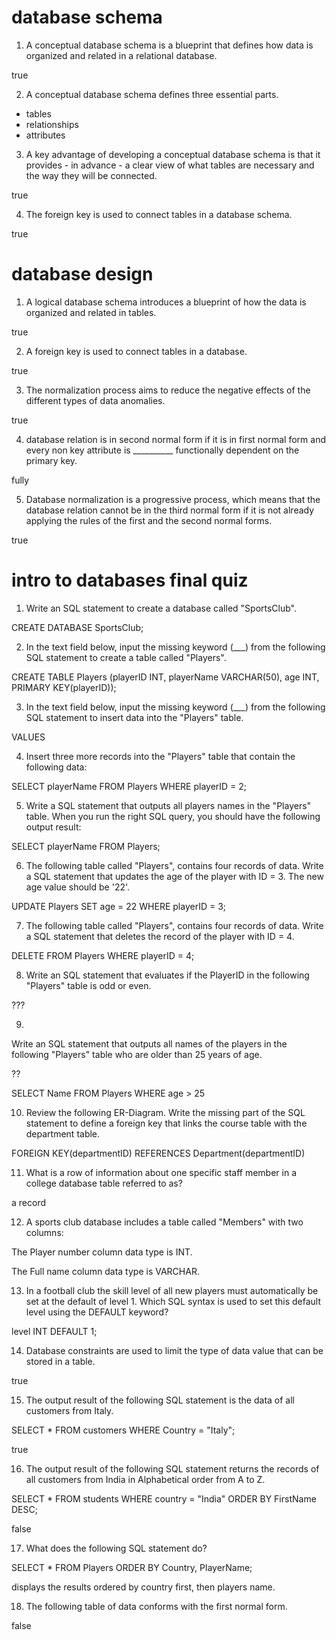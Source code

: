 # database schema

1. A  conceptual database schema is a blueprint that defines how data is organized and related in a relational database.

true

2. A conceptual database schema defines three essential parts.

- tables
- relationships
- attributes

3. A key advantage of developing a conceptual database schema is that it provides - in advance - a clear view of what tables are necessary and the way they will be connected.

true

4. The foreign key is used to connect tables in a database schema.

true

# database design

1. A logical database schema introduces a blueprint of how the data is organized and related in tables.

true

2. A foreign key is used to connect tables in a database. 

true

3. The normalization process aims to reduce the negative effects of the different types of data anomalies. 

true

4.  database relation is in second normal form if it is in first normal form and every non key attribute is __________ functionally dependent on the primary key.

fully

5. Database normalization is a progressive process, which means that the database relation cannot be in the third normal form if it is not already applying the rules of the first and the second normal forms.

true

# intro to databases final quiz

1. Write an SQL statement to create a database called "SportsClub".

CREATE DATABASE SportsClub;

2. In the text field below, input the missing keyword (___) from the following SQL statement to create a table called "Players".

CREATE TABLE Players (playerID INT, playerName VARCHAR(50), age INT, PRIMARY KEY(playerID));

3. In the text field below, input the missing keyword (___) from the following SQL statement to insert data into the "Players" table. 

VALUES

4. Insert three more records into the "Players" table that contain the following data:

SELECT playerName FROM Players WHERE playerID = 2;

5. Write a SQL statement that outputs all players names in the "Players" table. When you run the right SQL query, you should have the following output result:      

SELECT playerName FROM Players;

6. The following table called "Players", contains four records of data. Write a SQL statement that updates the age of the player with ID = 3. The new age value should be '22'.

UPDATE Players SET age = 22 WHERE playerID = 3;

7. The following table called "Players", contains four records of data. Write a SQL statement that deletes the record of the player with ID = 4.

DELETE FROM Players WHERE playerID = 4;

8. Write an SQL statement that evaluates if the PlayerID in the following "Players" table is odd or even. 

???

9. 
Write an SQL statement that outputs all names of the players in the following "Players" table who are older than 25 years of age.

??

SELECT Name FROM Players WHERE age > 25

10. Review the following ER-Diagram. Write the missing part of the SQL statement to define a foreign key that links the course table with the department table.

FOREIGN KEY(departmentID) REFERENCES Department(departmentID)

11. What is a row of information about one specific staff member in a college database table referred to as?

a record

12. A sports club database includes a table called "Members" with two columns: 

The Player number column data type is INT.

The Full name column data type is VARCHAR.

13. In a football club the skill level of all new players must automatically be set at the default of level 1. Which SQL syntax is used to set this default level using the DEFAULT keyword? 

level INT DEFAULT 1;

14. Database constraints are used to limit the type of data value that can be stored in a table. 

true

15. The output result of the following SQL statement is the data of all customers from Italy.

SELECT * FROM customers WHERE Country = "Italy"; 

true

16. The output result of the following SQL statement returns the records of all customers from India in Alphabetical order from A to Z.

SELECT * FROM students WHERE country = "India" ORDER BY FirstName DESC; 

false

17. What does the following SQL statement do? 

SELECT * FROM Players ORDER BY Country, PlayerName;

displays the results ordered by country first, then players name. 

18. The following table of data conforms with the first normal form.

false



